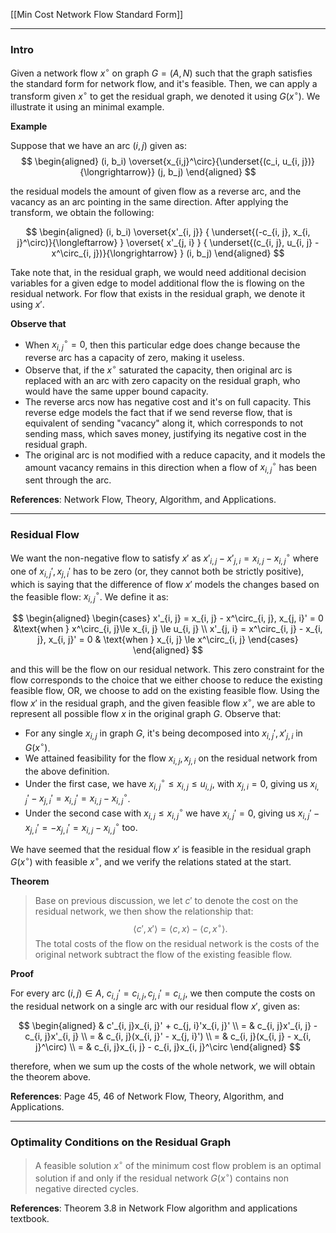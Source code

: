 [[Min Cost Network Flow Standard Form]]

---
### **Intro**

Given a network flow $x^\circ$ on graph $G = (A, N)$ such that the graph satisfies the standard form for network flow, and it's feasible. Then, we can apply a transform given $x^\circ$ to get the residual graph, we denoted it using $G(x^\circ)$. We illustrate it using an minimal example. 

**Example**

Suppose that we have an arc $(i, j)$ given as: 
$$
\begin{aligned}
    (i, b_i) \overset{x_{i,j}^\circ}{\underset{(c_i, u_{i, j})}{\longrightarrow}} (j, b_j)
\end{aligned}
$$

the residual models the amount of given flow as a reverse arc, and the vacancy as an arc pointing in the same direction. After applying the transform, we obtain the following: 

$$
\begin{aligned}
    (i, b_i) 
    \overset{x'_{i, j}}
    {
        \underset{(-c_{i, j}, x_{i, j}^\circ)}{\longleftarrow}
    }
    \overset{
        x'_{j, i}
    }
    {
        \underset{(c_{i, j}, u_{i, j} - x^\circ_{i, j})}{\longrightarrow}
    }
    (i, b_j)
\end{aligned}
$$

Take note that, in the residual graph, we would need additional decision variables for a given edge to model additional flow the is flowing on the residual network. For flow that exists in the residual graph, we denote it using $x'$. 

**Observe that**
- When $x_{i, j}^\circ = 0$, then this particular edge does change because the reverse arc has a capacity of zero, making it useless. 
- Observe that, if the $x^\circ$ saturated the capacity, then original arc is replaced with an arc with zero capacity on the residual graph, who would have the same upper bound capacity. 
- The reverse arcs now has negative cost and it's on full capacity. This reverse edge models the fact that if we send reverse flow, that is equivalent of sending "vacancy" along it, which corresponds to not sending mass, which saves money, justifying its negative cost in the residual graph. 
- The original arc is not modified with a reduce capacity, and it models the amount vacancy remains in this direction when a flow of $x_{i, j}^\circ$ has been sent through the arc. 

**References**: Network Flow, Theory, Algorithm, and Applications. 

---
### **Residual Flow**

We want the non-negative flow to satisfy $x'$ as $x'_{i, j} - x'_{j, i} = x_{i, j} - x^\circ_{i, j}$ where one of $x_{i, j}', x_{j, i}'$ has to be zero (or, they cannot both be strictly positive), which is saying that the difference of flow $x'$ models the changes based on the feasible flow: $x_{i, j}^\circ$. We define it as: 

$$
\begin{aligned}
    \begin{cases}
        x'_{i, j} = x_{i, j} - x^\circ_{i, j}, x_{j, i}' = 0
        &\text{when } x^\circ_{i, j}\le  x_{i, j} \le u_{i, j}
        \\
        x'_{j, i} = x^\circ_{i, j} - x_{i, j}, x_{i, j}' =  0
        & \text{when }
        x_{i, j} \le x^\circ_{i, j}
    \end{cases}
\end{aligned}
$$

and this will be the flow on our residual network. This zero constraint for the flow corresponds to the choice that we either choose to reduce the existing feasible flow, OR, we choose to add on the existing feasible flow. Using the flow $x'$ in the residual graph, and the given feasible flow $x^\circ$, we are able to represent all possible flow $x$ in the original graph $G$. Observe that: 

- For any single $x_{i, j}$ in graph $G$, it's being decomposed into $x_{i, j}',x'_{j, i}$ in $G(x^\circ)$. 
- We attained feasibility for the flow $x_{i, j}, x_{j, i}$ on the residual network from the above definition. 
- Under the first case, we have $x_{i, j}^\circ \le x_{i, j}\le u_{i, j}$, with $x_{j, i} = 0$, giving us $x_{i, j}' - x_{j, i}' = x_{i, j}' = x_{i, j} - x_{i, j}^{\circ}$. 
- Under the second case with $x_{i, j} \le x_{i, j}^\circ$ we have $x_{i, j}' = 0$, giving us $x_{i, j}' - x_{j, i}' = -x_{j, i}'=x_{i, j} -x_{i, j}^\circ$ too. 

We have seemed that the residual flow $x'$ is feasible in the residual graph $G(x^\circ)$ with feasible $x^\circ$, and we verify the relations stated at the start. 

**Theorem**

> Base on previous discussion, we let $c'$ to denote the cost on the residual network, we then show the relationship that: 
> $$
> \langle c', x'\rangle = \langle c, x\rangle - \langle c, x^\circ\rangle. 
> $$
> The total costs of the flow on the residual network is the costs of the original network subtract the flow of the existing feasible flow. 

**Proof**

For every arc $(i, j)\in A$, $c_{i, j}' = c_{i, j}, c_{j, i}' = c_{i, j}$, we then compute the costs on the residual network on a single arc with our residual flow $x'$, given as:

$$
\begin{aligned}
    & c'_{i, j}x_{i, j}' + c_{j, i}'x_{i, j}'
    \\
    = & c_{i, j}x'_{i, j} - c_{i, j}x'_{i, j}
    \\
    = & c_{i, j}(x_{i, j}' - x_{j, i}')
    \\
    = & c_{i, j}(x_{i, j} - x_{i, j}^\circ)
    \\
    = & c_{i, j}x_{i, j} - c_{i, j}x_{i, j}^\circ
\end{aligned}
$$

therefore, when we sum up the costs of the whole network, we will obtain the theorem above. 

**References**: Page 45, 46 of Network Flow, Theory, Algorithm, and Applications.

---
### **Optimality Conditions on the Residual Graph**

> A feasible solution $x^\circ$ of the minimum cost flow problem is an optimal solution if and only if the residual network $G(x^\circ)$ contains non negative directed cycles. 

**References**: Theorem 3.8 in Network Flow algorithm and applications textbook. 



